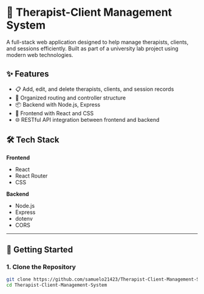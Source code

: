 # 🧠 Therapist-Client Management System

A full-stack web application designed to help manage therapists, clients, and sessions efficiently. Built as part of a university lab project using modern web technologies.

## ✨ Features

- 📋 Add, edit, and delete therapists, clients, and session records
- 📂 Organized routing and controller structure
- 📦 Backend with Node.js, Express
- 🎨 Frontend with React and CSS
- 🌐 RESTful API integration between frontend and backend

## 🛠️ Tech Stack

**Frontend**  
- React  
- React Router  
- CSS

**Backend**  
- Node.js  
- Express  
- dotenv  
- CORS

---

## 🚀 Getting Started

### 1. Clone the Repository

```bash
git clone https://github.com/samuelo21423/Therapist-Client-Management-System.git
cd Therapist-Client-Management-System


